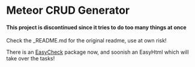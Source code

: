 Meteor CRUD Generator
=====================

#### This project is discontinued since it tries to do too many things at once

Check the _README.md for the original readme, use at own risk!

There is an [EasyCheck](https://github.com/matteodem/meteor-easy-check) package now, and soonish an EasyHtml which will take over the tasks!
